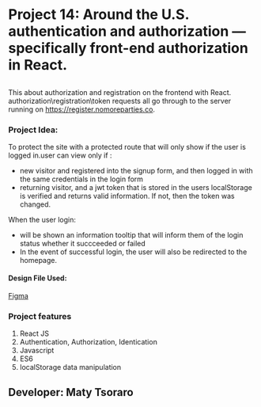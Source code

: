 # Project 14: Around the U.S. authentication and authorization — specifically front-end authorization in React.

##

This about authorization and registration on the frontend with React.
authorization\registration\token requests all go through to the server running on https://register.nomoreparties.co.

### Project Idea:

To protect the site with a protected route that will only show if the user is logged in.user can view only if :

- new visitor and registered into the signup form, and then logged in with the same credentials in the login form
- returning visitor, and a jwt token that is stored in the users localStorage is verified and returns valid information. If not, then the token was changed.

When the user login:

- will be shown an information tooltip that will inform them of the login status whether it succceeded or failed
- In the event of successful login, the user will also be redirected to the homepage.

#### Design File Used:

[Figma](https://www.figma.com/file/yXGGl4EnWYEPzGJU2dSJ1L/Sprint-14-Registration-and-Authorization?node-id=0%3A1)

### Project features

1. React JS
2. Authentication, Authorization, Identication
3. Javascript
4. ES6
5. localStorage data manipulation



## Developer: Maty Tsoraro
